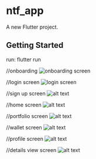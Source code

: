 # ntf_app

A new Flutter project.

## Getting Started

run: flutter run

//onboarding
![onboarding screen](<Screenshot from 2024-11-03 16-10-45.png>)

//login screen
![login screen](<Screenshot from 2024-11-03 16-10-58.png>)

//sign up screen
![alt text](<Screenshot from 2024-11-03 16-13-20.png>)

//home screen
![alt text](<Screenshot from 2024-11-03 16-19-14.png>)

//portfolio screen
![alt text](<Screenshot from 2024-11-03 16-13-20-1.png>)

//wallet screen
![alt text](<Screenshot from 2024-11-03 16-13-32.png>)

//profile screen
![alt text](<Screenshot from 2024-11-03 16-13-40.png>)

//details view screen
![alt text](<Screenshot from 2024-11-03 16-29-42.png>)